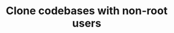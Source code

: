 ---
title: Clone codebases with non-root users
description: Clone codebases with non-root users.
sidebar_position: 40
---